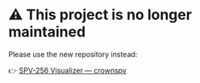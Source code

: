 # ⚠️ This project is no longer maintained

Please use the new repository instead:

👉 [SPV-256 Visualizer — crownspv](https://github.com/crownspv/seed-phrase-visualizer-256)
